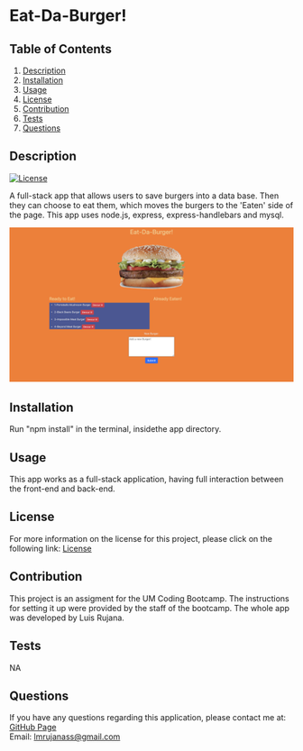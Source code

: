 # Eat-Da-Burger!

  ## Table of Contents
  1. [Description](#description "Description")
  2. [Installation](#installation "Installation")
  3. [Usage](#usage "Usage")
  4. [License](#license "License")
  5. [Contribution](#contribution "Contributing")
  6. [Tests](#tests "Tests")
  7. [Questions](#questions "Questions")

  ## Description
  [![License](https://img.shields.io/badge/License-Apache%202.0-blue.svg "License Badge")](https://opensource.org/licenses/Apache-2.0)

  A full-stack app that allows users to save burgers into a data base. Then they can choose to eat them, which moves the burgers to the 'Eaten' side of the page. This app uses node.js, express, express-handlebars and  mysql.

  ![Eat-Da-Burger Screenshot](public/assets/img/burger_screenshot.png)

  ## Installation
  Run "npm install" in the terminal, insidethe app directory.

  ## Usage
  This app works as a full-stack application, having full interaction between the front-end and back-end.

  ## License
  For more information on the license for this project, please click on the following link:
  [License](https://opensource.org/licenses/Apache-2.0)

  ## Contribution
  This project is an assigment for the UM Coding Bootcamp. The instructions for setting it up were provided by the staff of the bootcamp. The whole app was developed by Luis Rujana.

  ## Tests
  NA

  ## Questions
  If you have any questions regarding this application, please contact me at:  
  [GitHub Page](https://github.com/lmrujana)  
  Email: lmrujanass@gmail.com
